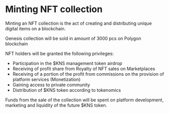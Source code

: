 # Minting NFT collection

Minting an NFT collection is the act of creating and distributing unique digital items on a blockchain.

Genesis collection will be sold in amount of 3000 pcs on Polygon blockchain

NFT holders will be granted the following privileges:

* Participation in the $KNS management token airdrop
* Receiving of profit share from Royalty of NFT sales on Marketplaces
* Receiving of a portion of the profit from commissions on the provision of platform services (Monetization)
* Gaining access to private community
* Distribution of $KNS token according to tokenomics

Funds from the sale of the collection will be spent on platform development, marketing and liquidity of the future $KNS token.
